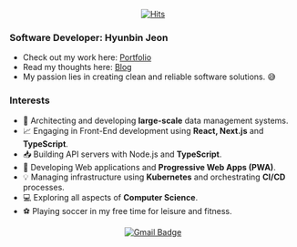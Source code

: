 <div align=center>

[![Hits](https://hits.seeyoufarm.com/api/count/incr/badge.svg?url=https%3A%2F%2Fgithub.com%2Fpeterhyun1234)](https://hits.seeyoufarm.com) 

</div>

### Software Developer: Hyunbin Jeon
- Check out my work here: [Portfolio](https://peterjeon.co.kr)
- Read my thoughts here: [Blog](https://velog.io/@peterhyun1234/series)
- My passion lies in creating clean and reliable software solutions. :sweat_smile:

### Interests
- :department_store: Architecting and developing **large-scale** data management systems.
- :chart_with_upwards_trend: Engaging in Front-End development using **React, Next.js** and **TypeScript**.
- :inbox_tray: Building API servers with Node.js and **TypeScript**.
- :triangular_flag_on_post: Developing Web applications and **Progressive Web Apps (PWA)**.
- :bulb: Managing infrastructure using **Kubernetes** and orchestrating **CI/CD** processes.
- :computer: Exploring all aspects of **Computer Science**.
- :soccer: Playing soccer in my free time for leisure and fitness.

<div align=center>
  
[![Gmail Badge](https://img.shields.io/badge/-Gmail-d14836?style=flat-square&logo=Gmail&logoColor=white&link=mailto:peterhyun1234@gmail.com)](mailto:peterhyun1234@gmail.com)
</div>
